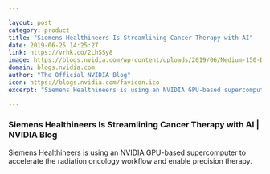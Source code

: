 ```yaml
---

layout: post
category: product
title: "Siemens Healthineers Is Streamlining Cancer Therapy with AI"
date: 2019-06-25 14:25:27
link: https://vrhk.co/2LhSSy8
image: https://blogs.nvidia.com/wp-content/uploads/2019/06/Medium-150-DPI-SH_RO_44603_18.TIF_-666x500.jpg
domain: blogs.nvidia.com
author: "The Official NVIDIA Blog"
icon: https://blogs.nvidia.com/favicon.ico
excerpt: "Siemens Healthineers is using an NVIDIA GPU-based supercomputer to accelerate the radiation oncology workflow and enable precision therapy."

---
```


### Siemens Healthineers Is Streamlining Cancer Therapy with AI | NVIDIA Blog

Siemens Healthineers is using an NVIDIA GPU-based supercomputer to accelerate the radiation oncology workflow and enable precision therapy.
